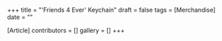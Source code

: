 +++
title = "'Friends 4 Ever' Keychain"
draft = false
tags = [Merchandise]
date = ""

[Article]
contributors = []
gallery = []
+++